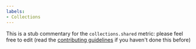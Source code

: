 ```yaml
---
labels:
- Collections
---
```

This is a stub commentary for the `collections.shared` metric: please feel free to edit (read the
[contributing guidelines](https://github.com/mozilla/glean-annotations/blob/main/CONTRIBUTING.md)
if you haven't done this before)
